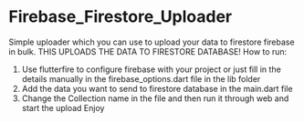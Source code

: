 # Firebase_Firestore_Uploader
 Simple uploader which you can use to upload your data to firestore firebase in bulk.
 THIS UPLOADS THE DATA TO FIRESTORE DATABASE!
 How to run:
 1. Use flutterfire to configure firebase with your project or just fill in the details manually in the firebase_options.dart file in the lib folder
 2. Add the data you want to send to firestore database in the main.dart file
 3. Change the Collection name in the file and then run it through web and start the upload
 Enjoy
